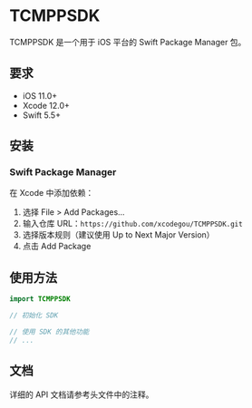 # TCMPPSDK

TCMPPSDK 是一个用于 iOS 平台的 Swift Package Manager 包。

## 要求

- iOS 11.0+
- Xcode 12.0+
- Swift 5.5+

## 安装

### Swift Package Manager

在 Xcode 中添加依赖：

1. 选择 File > Add Packages...
2. 输入仓库 URL：`https://github.com/xcodegou/TCMPPSDK.git`
3. 选择版本规则（建议使用 Up to Next Major Version）
4. 点击 Add Package

## 使用方法

```swift
import TCMPPSDK

// 初始化 SDK

// 使用 SDK 的其他功能
// ...
```

## 文档

详细的 API 文档请参考头文件中的注释。


